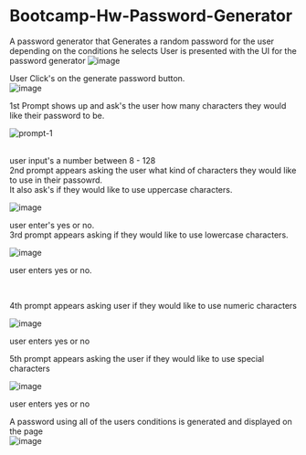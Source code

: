 # Bootcamp-Hw-Password-Generator
A password generator that Generates a random password for the user depending on the conditions he selects
User is presented with the UI for the password generator
![image](https://user-images.githubusercontent.com/82676357/123203640-ac837500-d484-11eb-949d-47fa4ff53037.png)

User Click's on the generate password button.</br>
![image](https://user-images.githubusercontent.com/82676357/123203707-c0c77200-d484-11eb-8139-dc41bc6b1172.png)

1st Prompt shows up and ask's the user how many characters they would like their password to be.

![prompt-1](https://user-images.githubusercontent.com/82676357/123202599-e2bff500-d482-11eb-952b-7cfe225c5dc1.png)

</br>
user input's a number between 8 - 128
</br>
2nd prompt appears asking the user what kind of characters they would like to use in their passowrd. </br>
It also ask's if they would like to use uppercase characters.

![image](https://user-images.githubusercontent.com/82676357/123202706-1d299200-d483-11eb-92e7-65a20f13e0ab.png)

user enter's yes or no.
</br>
3rd prompt appears asking if they would like to use lowercase characters.

![image](https://user-images.githubusercontent.com/82676357/123202894-7abdde80-d483-11eb-9a5b-319277e79f3a.png)

user enters yes or no.

</br>

4th prompt appears asking user if they would like to use numeric characters

![image](https://user-images.githubusercontent.com/82676357/123203023-b193f480-d483-11eb-8c71-c6f7c534b150.png)

user enters yes or no

5th prompt appears asking the user if they would like to use special characters

![image](https://user-images.githubusercontent.com/82676357/123203243-0c2d5080-d484-11eb-8bc4-27ce0465cc0e.png)

user enters yes or no

A password using all of the users conditions is generated and displayed on the page
</br>
![image](https://user-images.githubusercontent.com/82676357/123203347-34b54a80-d484-11eb-8f2e-5c0dff0faad2.png)






